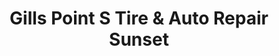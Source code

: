 ---
title: "Gills Point S Tire & Auto Repair Sunset"
url: /portland/gills-point-s-tire-und-auto-repair-sunset/
shop: Autowerkstatt
---